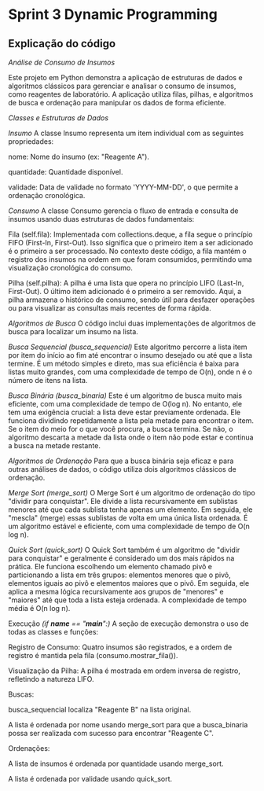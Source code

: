 # Sprint 3 Dynamic Programming

## Explicação do código

_Análise de Consumo de Insumos_

Este projeto em Python demonstra a aplicação de estruturas de dados e algoritmos clássicos para gerenciar e analisar o consumo de insumos, como reagentes de laboratório. A aplicação utiliza filas, pilhas, e algoritmos de busca e ordenação para manipular os dados de forma eficiente.

_Classes e Estruturas de Dados_

*Insumo*
A classe Insumo representa um item individual com as seguintes propriedades:

nome: Nome do insumo (ex: "Reagente A").

quantidade: Quantidade disponível.

validade: Data de validade no formato 'YYYY-MM-DD', o que permite a ordenação cronológica.

*Consumo*
A classe Consumo gerencia o fluxo de entrada e consulta de insumos usando duas estruturas de dados fundamentais:

Fila (self.fila): Implementada com collections.deque, a fila segue o princípio FIFO (First-In, First-Out). Isso significa que o primeiro item a ser adicionado é o primeiro a ser processado. No contexto deste código, a fila mantém o registro dos insumos na ordem em que foram consumidos, permitindo uma visualização cronológica do consumo.

Pilha (self.pilha): A pilha é uma lista que opera no princípio LIFO (Last-In, First-Out). O último item adicionado é o primeiro a ser removido. Aqui, a pilha armazena o histórico de consumo, sendo útil para desfazer operações ou para visualizar as consultas mais recentes de forma rápida.

_Algoritmos de Busca_
O código inclui duas implementações de algoritmos de busca para localizar um insumo na lista.

*Busca Sequencial (busca_sequencial)*
Este algoritmo percorre a lista item por item do início ao fim até encontrar o insumo desejado ou até que a lista termine. É um método simples e direto, mas sua eficiência é baixa para listas muito grandes, com uma complexidade de tempo de O(n), onde n é o número de itens na lista.

*Busca Binária (busca_binaria)*
Este é um algoritmo de busca muito mais eficiente, com uma complexidade de tempo de O(log n). No entanto, ele tem uma exigência crucial: a lista deve estar previamente ordenada. Ele funciona dividindo repetidamente a lista pela metade para encontrar o item. Se o item do meio for o que você procura, a busca termina. Se não, o algoritmo descarta a metade da lista onde o item não pode estar e continua a busca na metade restante.

_Algoritmos de Ordenação_
Para que a busca binária seja eficaz e para outras análises de dados, o código utiliza dois algoritmos clássicos de ordenação.

*Merge Sort (merge_sort)*
O Merge Sort é um algoritmo de ordenação do tipo "dividir para conquistar". Ele divide a lista recursivamente em sublistas menores até que cada sublista tenha apenas um elemento. Em seguida, ele "mescla" (merge) essas sublistas de volta em uma única lista ordenada. É um algoritmo estável e eficiente, com uma complexidade de tempo de O(n log n).

*Quick Sort (quick_sort)*
O Quick Sort também é um algoritmo de "dividir para conquistar" e geralmente é considerado um dos mais rápidos na prática. Ele funciona escolhendo um elemento chamado pivô e particionando a lista em três grupos: elementos menores que o pivô, elementos iguais ao pivô e elementos maiores que o pivô. Em seguida, ele aplica a mesma lógica recursivamente aos grupos de "menores" e "maiores" até que toda a lista esteja ordenada. A complexidade de tempo média é O(n log n).

Execução *(if __name__ == "__main__":)*
A seção de execução demonstra o uso de todas as classes e funções:

Registro de Consumo: Quatro insumos são registrados, e a ordem de registro é mantida pela fila (consumo.mostrar_fila()).

Visualização da Pilha: A pilha é mostrada em ordem inversa de registro, refletindo a natureza LIFO.

Buscas:

busca_sequencial localiza "Reagente B" na lista original.

A lista é ordenada por nome usando merge_sort para que a busca_binaria possa ser realizada com sucesso para encontrar "Reagente C".

Ordenações:

A lista de insumos é ordenada por quantidade usando merge_sort.

A lista é ordenada por validade usando quick_sort.

